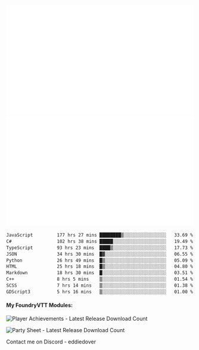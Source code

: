
![](https://raw.githubusercontent.com/eddiedover/ghstats/master/generated/overview.svg)
![](https://raw.githubusercontent.com/eddiedover/ghstats/master/generated/languages.svg)

<!--START_SECTION:waka-->

```txt
JavaScript         177 hrs 27 mins ████████▒░░░░░░░░░░░░░░░░   33.69 %
C#                 102 hrs 38 mins █████░░░░░░░░░░░░░░░░░░░░   19.49 %
TypeScript         93 hrs 23 mins  ████▒░░░░░░░░░░░░░░░░░░░░   17.73 %
JSON               34 hrs 30 mins  █▓░░░░░░░░░░░░░░░░░░░░░░░   06.55 %
Python             26 hrs 49 mins  █▒░░░░░░░░░░░░░░░░░░░░░░░   05.09 %
HTML               25 hrs 18 mins  █▒░░░░░░░░░░░░░░░░░░░░░░░   04.80 %
Markdown           18 hrs 30 mins  █░░░░░░░░░░░░░░░░░░░░░░░░   03.51 %
C++                8 hrs 5 mins    ▒░░░░░░░░░░░░░░░░░░░░░░░░   01.54 %
SCSS               7 hrs 14 mins   ▒░░░░░░░░░░░░░░░░░░░░░░░░   01.38 %
GDScript3          5 hrs 16 mins   ▒░░░░░░░░░░░░░░░░░░░░░░░░   01.00 %
```

<!--END_SECTION:waka-->

#### My FoundryVTT Modules:

  ![Player Achievements - Latest Release Download Count](https://img.shields.io/badge/dynamic/json?label=Player%20Achievements%20-%20Downloads@latest&query=assets%5B1%5D.download_count&url=https%3A%2F%2Fapi.github.com%2Frepos%2FEddieDover%2Ffvtt-player-achievements%2Freleases%2Flatest)

  ![Party Sheet - Latest Release Download Count](https://img.shields.io/badge/dynamic/json?label=Party%20Sheet%20-%20Downloads@latest&query=assets%5B1%5D.download_count&url=https%3A%2F%2Fapi.github.com%2Frepos%2FEddieDover%2Ffvtt-party-sheet%2Freleases%2Flatest)

<a rel="me" href="https://techhub.social/@EddieDover"></a>

Contact me on Discord - eddiedover
